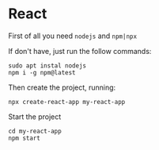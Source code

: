 # React 
First of all you need ``nodejs`` and ``npm|npx``

If don't have, just run the follow commands:

```shell
sudo apt instal nodejs
npm i -g npm@latest
```

Then create the project, running:

```shell
npx create-react-app my-react-app
```

Start the project 
```shell
cd my-react-app
npm start
```
